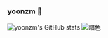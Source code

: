 ### yoonzm 👋

![yoonzm's GitHub stats](https://github-readme-stats.vercel.app/api?username=yoonzm&show_icons=true&theme=radical)
![暗色](https://raw.githubusercontent.com/yoonzm/yoonzm/output/github-contribution-grid-snake-dark.svg)
